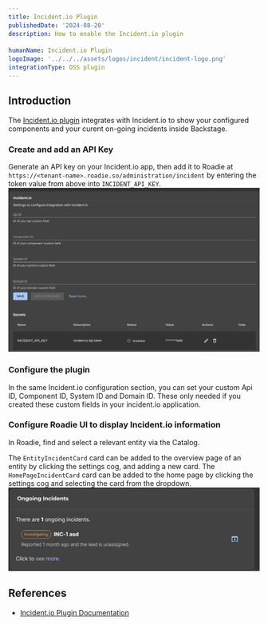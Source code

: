```yaml
---
title: Incident.io Plugin
publishedDate: '2024-08-20'
description: How to enable the Incident.io plugin

humanName: Incident.io Plugin
logoImage: '../../../assets/logos/incident/incident-logo.png'
integrationType: OSS plugin
---
```


## Introduction

The [Incident.io plugin](https://www.npmjs.com/package/@incident-io/backstage) integrates with Incident.io to show your configured components and your curent on-going incidents inside Backstage.

### Create and add an API Key

Generate an API key on your Incident.io app, then add it to Roadie at `https://<tenant-name>.roadie.so/administration/incident` by entering the token value from above into `INCIDENT_API_KEY`.
![Incident.io configuration page](incident-config-page.png)

### Configure the plugin

In the same Incident.io configuration section, you can set your custom Api ID, Component ID, System ID and Domain ID. These only needed if you created these custom fields in your incident.io application.

### Configure Roadie UI to display Incident.io information

In Roadie, find and select a relevant entity via the Catalog.

The `EntityIncidentCard` card can be added to the overview page of an entity by clicking the settings cog, and adding a new card.
The `HomePageIncidentCard` card can be added to the home page by clicking the settings cog and selecting the card from the dropdown.
![Incident.io homepage card](homepage-incident-card.png)

## References

- [Incident.io Plugin Documentation](https://www.npmjs.com/package/@incident-io/backstage)
